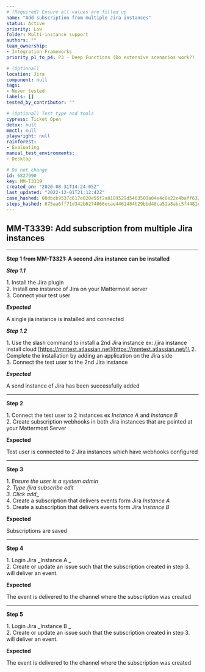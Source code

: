 ```yaml
---
# (Required) Ensure all values are filled up
name: "Add subscription from multiple Jira instances"
status: Active
priority: Low
folder: Multi-instance support
authors: ""
team_ownership: 
- Integration Frameworks
priority_p1_to_p4: P3 - Deep Functions (Do extensive scenarios work?)

# (Optional)
location: Jira
component: null
tags: 
- Never tested
labels: []
tested_by_contributor: ""

# (Optional) Test type and tools
cypress: Ticket Open
detox: null
mmctl: null
playwright: null
rainforest: 
- Evaluating
manual_test_environments: 
- Desktop

# Do not change
id: 6827990
key: MM-T3339
created_on: "2020-08-31T14:24:05Z"
last_updated: "2022-12-01T21:12:42Z"
case_hashed: 00dbcb9537c617e020e55f2a8189529d5463509a04e4c8e22e4baff6329523d906137505357b8ba9824a975c1b1d47be
steps_hashed: 675aa6ff71d342b6274066ecae4461484b29bbd48ca51a8abc5f4481cd057cd03795a35b2bb411c115dec0d0d39b767e
---
```


<!-- (Auto-generated) Based on frontmatter's "key" and "name" -->

## MM-T3339: Add subscription from multiple Jira instances

---

**Step 1 from MM-T3321: A second Jira instance can be installed**

<!-- (Auto-generated) Note: Steps 1.1 to 1.2 should not be updated here. Instead, modify directly to the referenced MM-T3321 test case. -->

_**Step 1.1**_

1\. Install the Jira plugin\
2\. Install one instance of Jira on your Mattermost server\
3\. Connect your test user

_**Expected**_

A single jia instance is installed and connected

_**Step 1.2**_

1\. Use the slash command to install a 2nd Jira instance ex: /jira instance install cloud [https://mmtest.atlassian.net](https://mmtest.atlassian.net/)\
2\. Complete the installation by adding an application on the Jira side\
3\. Connect the test user to the 2nd Jira instance

_**Expected**_

A send instance of Jira has been successfully added

---

**Step 2**

1\. Connect the test user to 2 instances ex _Instance A_ and _Instance B_\
2\. Create subscription webhooks in both Jira instances that are pointed at your Mattermost Server

**Expected**

Test user is connected to 2 Jira instances which have webhooks configured

---

**Step 3**

1\. _Ensure the user is a system admin\
2\. Type _/jira subscribe edit_\
3\. Click add_\_\
4\. Create a subscription that delivers events form Jira _Instance A_\
5\. Create a subscription that delivers events form Jira _Instance B_

**Expected**

Subscriptions are saved

---

**Step 4**

1\. Login Jira \_Instance A \_\
2\. Create or update an issue such that the subscription created in step 3. will deliver an event.

**Expected**

The event is delivered to the channel where the subscription was created

---

**Step 5**

1\. Login Jira \_Instance B \_\
2\. Create or update an issue such that the subscription created in step 3. will deliver an event.

**Expected**

The event is delivered to the channel where the subscription was created
